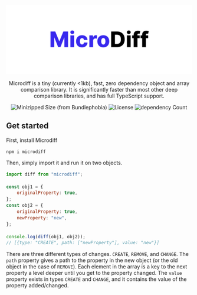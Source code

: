 <div align="center">

![Microdiff Logo](/Logo.svg)

Microdiff is a tiny (currently <1kb), fast, zero dependency object and array comparison library. It is significantly faster than most other deep comparison libraries, and has full TypeScript support.

![Minizipped Size (from Bundlephobia)](https://img.shields.io/bundlephobia/minzip/microdiff?style=flat-square) ![License](https://img.shields.io/npm/l/microdiff?style=flat-square) ![dependency Count](https://img.shields.io/badge/dependencies-0-green?style=flat-square)

</div>

## Get started

First, install Microdiff

```
npm i microdiff
```

Then, simply import it and run it on two objects.

```js
import diff from "microdiff";

const obj1 = {
	originalProperty: true,
};
const obj2 = {
	originalProperty: true,
	newProperty: "new",
};

console.log(diff(obj1, obj2));
// [{type: "CREATE", path: ["newProperty"], value: "new"}]
```

There are three different types of changes. `CREATE`, `REMOVE`, and `CHANGE`. The `path` property gives a path to the property in the new object (or the old object in the case of `REMOVE`). Each element in the array is a key to the next property a level deeper until you get to the property changed. The `value` property exists in types `CREATE` and `CHANGE`, and it contains the value of the property added/changed.
